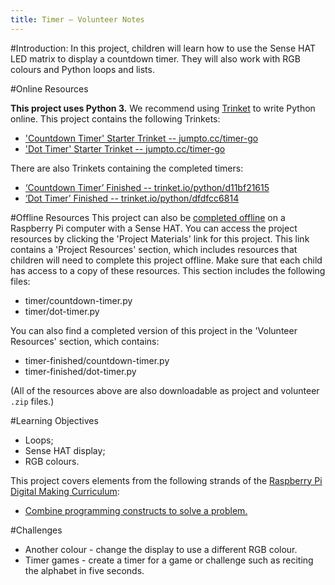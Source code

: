 ```yaml
---
title: Timer — Volunteer Notes
---
```


#Introduction:
In this project, children will learn how to use the Sense HAT LED matrix to display a countdown timer. They will also work with RGB colours and Python loops and lists. 

#Online Resources

__This project uses Python 3.__ We recommend using [Trinket](https://trinket.io/) to write Python online. This project contains the following Trinkets:

+ ['Countdown Timer' Starter Trinket -- jumpto.cc/timer-go](http://jumpto.cc/timer-go)
+ ['Dot Timer' Starter Trinket -- jumpto.cc/timer-go](http://jumpto.cc/dot-timer-go)

There are also Trinkets containing the completed timers:

+ [‘Countdown Timer’ Finished -- trinket.io/python/d11bf21615](https://trinket.io/python/d11bf21615)
+ [‘Dot Timer’ Finished -- trinket.io/python/dfdfcc6814](https://trinket.io/python/dfdfcc6814)

#Offline Resources
This project can also be [completed offline](https://www.codeclubprojects.org/en-GB/resources/physical-sense-hat/) on a Raspberry Pi computer with a Sense HAT. You can access the project resources by clicking the 'Project Materials' link for this project. This link contains a 'Project Resources' section, which includes resources that children will need to complete this project offline. Make sure that each child has access to a copy of these resources. This section includes the following files:

+ timer/countdown-timer.py
+ timer/dot-timer.py

You can also find a completed version of this project in the 'Volunteer Resources' section, which contains:

+ timer-finished/countdown-timer.py
+ timer-finished/dot-timer.py

(All of the resources above are also downloadable as project and volunteer `.zip` files.)

#Learning Objectives
+ Loops;
+ Sense HAT display;
+ RGB colours.

This project covers elements from the following strands of the [Raspberry Pi Digital Making Curriculum](http://rpf.io/curriculum):

+ [Combine programming constructs to solve a problem.](https://www.raspberrypi.org/curriculum/programming/builder)

#Challenges
+ Another colour - change the display to use a different RGB colour. 
+ Timer games - create a timer for a game or challenge such as reciting the alphabet in five seconds. 

